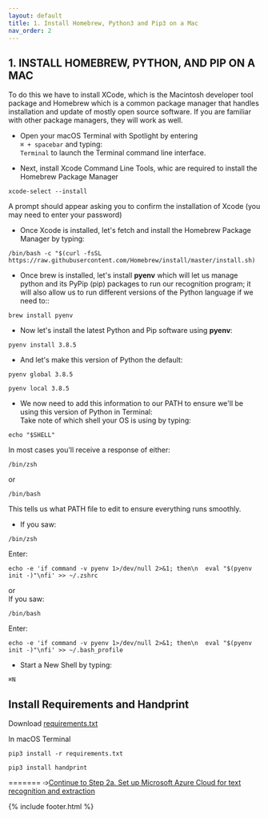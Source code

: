 ```yaml
---
layout: default
title: 1. Install Homebrew, Python3 and Pip3 on a Mac
nav_order: 2
---
```


## 1. INSTALL HOMEBREW, PYTHON, AND PIP ON A MAC
To do this we have to install XCode, which is the Macintosh developer tool package and Homebrew which is a common package manager that handles installation and update of mostly open source software. If you are familiar with other package managers, they will work as well.

* Open your macOS Terminal with Spotlight by entering<br/>
```⌘ + spacebar``` and typing:<br/>
```Terminal```
to launch the Terminal command line interface.<br/>

* Next, install Xcode Command Line Tools, whic are required to install the Homebrew Package Manager<br/>
```
xcode-select --install
```

A prompt should appear asking you to confirm the installation of Xcode (you may need to enter your password)<br/>

* Once Xcode is installed, let's fetch and install the Homebrew Package Manager by typing:<br/>
```
/bin/bash -c "$(curl -fsSL https://raw.githubusercontent.com/Homebrew/install/master/install.sh)
```
* Once brew is installed, let's install **pyenv** which will let us manage python and its PyPip (pip) packages to run our recognition program; it will also allow us to run different versions of the Python language if we need to::<br/>
```
brew install pyenv
```
* Now let's install the latest Python and Pip software using **pyenv**:<br/>
```
pyenv install 3.8.5
```

* And let's make this version of Python the default:<br/>
```
pyenv global 3.8.5
```
```
pyenv local 3.8.5
```

* We now need to add this information to our PATH to ensure we'll be using this version of Python in Terminal:<br/>
Take note of which shell your OS is using by typing:<br/>
```
echo "$SHELL"
```
In most cases you'll receive a response of either:<br/>
```
/bin/zsh
```
or<br/>
```
/bin/bash
```
This tells us what PATH file to edit to ensure everything runs smoothly.<br/>

* If you saw:<br/>
```
/bin/zsh
```
Enter:
<br/>
```
echo -e 'if command -v pyenv 1>/dev/null 2>&1; then\n  eval "$(pyenv init -)"\nfi' >> ~/.zshrc
```
or
<br/>
If you saw:
<br/>
```
/bin/bash
```
Enter:<br/>
```
echo -e 'if command -v pyenv 1>/dev/null 2>&1; then\n  eval "$(pyenv init -)"\nfi' >> ~/.bash_profile
```

* Start a New Shell by typing:<br/>
```
⌘N
```

Install Requirements and Handprint
----

Download [requirements.txt](https://raw.githubusercontent.com/ccarvel/ocr-htr-tutorial/gh-pages/requirements.txt)

In macOS Terminal
```
pip3 install -r requirements.txt
```
```
pip3 install handprint
```

=======
➩[Continue to Step 2a. Set up Microsoft Azure Cloud for text recognition and extraction](step_2a_azure.md)<br/>

{% include footer.html %}

